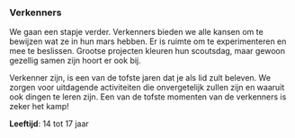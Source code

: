 ### Verkenners
We gaan een stapje verder. Verkenners bieden we alle kansen om te bewijzen wat ze in hun mars hebben. Er is ruimte om te experimenteren en mee te beslissen. Grootse projecten kleuren hun scoutsdag, maar gewoon gezellig samen zijn hoort er ook bij.

Verkenner zijn, is een van de tofste jaren dat je als lid zult beleven.  We zorgen voor uitdagende activiteiten die onvergetelijk zullen zijn en waaruit ook dingen te leren zijn. Een van de tofste momenten van de verkenners is zeker het kamp!

**Leeftijd**: 14 tot 17 jaar
